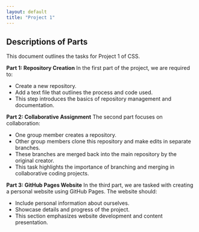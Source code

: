 ```yaml
---
layout: default
title: "Project 1"
---
```


## **Descriptions of Parts**
This document outlines the tasks for Project 1 of CSS.

**Part 1: Repository Creation**
In the first part of the project, we are required to:

- Create a new repository.
- Add a text file that outlines the process and code used.
-  This step introduces the basics of repository management and documentation.

**Part 2: Collaborative Assignment**
The second part focuses on collaboration:

- One group member creates a repository.
- Other group members clone this repository and make edits in separate branches.
- These branches are merged back into the main repository by the original creator.
- This task highlights the importance of branching and merging in collaborative coding projects.

**Part 3: GitHub Pages Website**
In the third part, we are tasked with creating a personal website using GitHub Pages. The website should:

- Include personal information about ourselves.
- Showcase details and progress of the project.
- This section emphasizes website development and content presentation.



